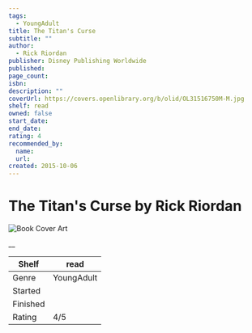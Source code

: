 ```yaml
---
tags:
  - YoungAdult
title: The Titan's Curse
subtitle: ""
author:
  - Rick Riordan
publisher: Disney Publishing Worldwide
published:
page_count:
isbn:
description: ""
coverUrl: https://covers.openlibrary.org/b/olid/OL31516750M-M.jpg
shelf: read
owned: false
start_date:
end_date:
rating: 4
recommended_by:
  name:
  url:
created: 2015-10-06
---
```


# The Titan's Curse by Rick Riordan

![Book Cover Art](https://covers.openlibrary.org/b/olid/OL31516750M-M.jpg)

__

| Shelf | read |
| --- | --- |
| Genre | YoungAdult |
| Started |  |
| Finished |  |
| Rating | 4/5 |

